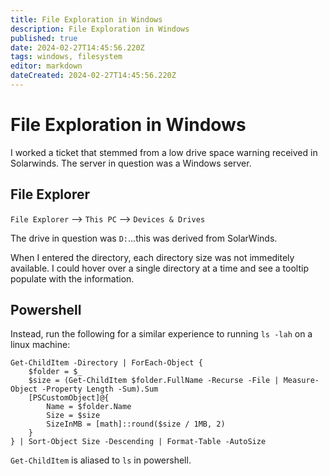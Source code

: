 ```yaml
---
title: File Exploration in Windows
description: File Exploration in Windows
published: true
date: 2024-02-27T14:45:56.220Z
tags: windows, filesystem
editor: markdown
dateCreated: 2024-02-27T14:45:56.220Z
---
```


# File Exploration in Windows

I worked a ticket that stemmed from a low drive space warning received in Solarwinds. The server in question was a Windows server. 

## File Explorer

`File Explorer` --> `This PC` --> `Devices & Drives`

The drive in question was `D:`...this was derived from SolarWinds.

When I entered the directory, each directory size was not immeditely available. I could hover over a single directory at a time and see a tooltip populate with the information.

## Powershell

Instead, run the following for a similar experience to running `ls -lah` on a linux machine: 

```
Get-ChildItem -Directory | ForEach-Object {
    $folder = $_
    $size = (Get-ChildItem $folder.FullName -Recurse -File | Measure-Object -Property Length -Sum).Sum
    [PSCustomObject]@{
        Name = $folder.Name
        Size = $size
        SizeInMB = [math]::round($size / 1MB, 2)
    }
} | Sort-Object Size -Descending | Format-Table -AutoSize
```

`Get-ChildItem` is aliased to `ls` in powershell. 